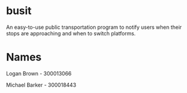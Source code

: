 # busit
An easy-to-use public transportation program to notify users when their stops are approaching and when to switch platforms.

# Names
Logan Brown - 300013066

Michael Barker - 300018443
